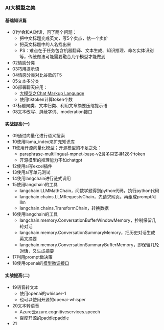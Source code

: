 ### AI大模型之美

#### 基础知识篇
* 01学会和AI对话，问了两个问题：
  * 把中文标题变成英文，写5个卖点，估一个卖价
  * 把英文标题中的人名找出来
  * PS：难点在于任务包含机器翻译、文本生成、知识推理、命名实体识别等，传统做法可能需要融合几个模型才能做到
* 02情感分类
* 03巧用提示语
* 04情感分类对比谷歌的T5
* 05文本多分类
* 06部署聊天应用：
  * [大模型之Chat Markup Language](https://blog.csdn.net/fzcoolbaby/article/details/133970545)
  * 使用tiktoken计算token个数
* 07标题聚类、文本归类、利用文章摘要压缩提示语
* 08文本改写、屏蔽字词、moderation接口

#### 实战提高(一)
* 09通过向量化进行语义搜索
* 10使用llama_index来扩充知识库
* 11使用开源向量化模型；开源模型的不足之处：
  * paraphrase-multilingual-mpnet-base-v2最多只支持128个token
  * 开源模型的推理能力不如chatgpt
* 12使用ai写excel插件
* 13使用ai写单元测试
* 14使用langchain进行链式调用
* 15使用langchain的工具
  * langchain.LLMMathChain，问数学题得到python代码，执行python代码
  * langchain.chains.LLMRequestsChain，先请求网页，再组成prompt问llm
  * langchain.chains.TransformChain，转换数据
* 16使用langchain的工具
  * langchain.memory.ConversationBufferWindowMemory，控制保留几轮对话
  * langchain.memory.ConversationSummaryMemory，把历史对话生成英文摘要
  * langchain.memory.ConversationSummaryBufferMemory，即保留几轮对话，又生成摘要
* 17利用prompt做决策
* 18使用openai的[模型微调接口](https://www.eula.club/blogs/%E5%AF%B9OpenAI%E7%9A%84ChatGPT%E5%A4%A7%E6%A8%A1%E5%9E%8B%E8%BF%9B%E8%A1%8C%E5%BE%AE%E8%B0%83.html)

#### 实战提高(二)
* 19语音转文本
  * 使用openai的whisper-1
  * 也可以使用开源的openai-whisper
* 20文本转语音
  * Azure云azure.cognitiveservices.speech
  * 百度开源的paddlepaddle
* 21






















